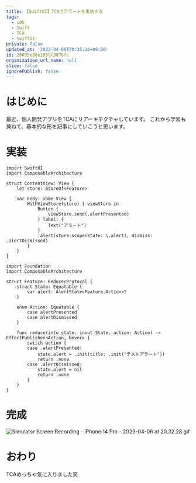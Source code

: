 ```yaml
---
title: 【SwiftUI】TCAでアラートを実装する
tags:
  - iOS
  - Swift
  - TCA
  - SwiftUI
private: false
updated_at: '2023-04-06T20:35:25+09:00'
id: 26035e88e1959f3876fc
organization_url_name: null
slide: false
ignorePublish: false
---
```

# はじめに
最近、個人開発アプリをTCAにリアーキテクチャしています。
これから学習も兼ねて、基本的な形を記事にしていこうと思います。

# 実装
```swift:ContentView
import SwiftUI
import ComposableArchitecture

struct ContentView: View {
    let store: StoreOf<Feature>

    var body: some View {
        WithViewStore(store) { viewStore in
            Button {
                viewStore.send(.alertPresented)
            } label: {
                Text("アラート")
            }
            .alert(store.scope(state: \.alert), dismiss: .alertDismissed)
        }
    }
}
```

```swift:Feature
import Foundation
import ComposableArchitecture

struct Feature: ReducerProtocol {
    struct State: Equatable {
        var alert: AlertState<Feature.Action>?
    }

    enum Action: Equatable {
        case alertPresented
        case alertDismissed
    }

    func reduce(into state: inout State, action: Action) -> EffectPublisher<Action, Never> {
        switch action {
        case .alertPresented:
            state.alert = .init(title: .init("テストアラート"))
            return .none
        case .alertDismissed:
            state.alert = nil
            return .none
        }
    }
}
```

# 完成
![Simulator Screen Recording - iPhone 14 Pro - 2023-04-06 at 20.32.28.gif](https://qiita-image-store.s3.ap-northeast-1.amazonaws.com/0/1745371/44dbdb5f-2acc-e683-8ea6-977ef104c80a.gif)

# おわり
TCAめっちゃ気に入りました笑
